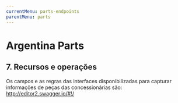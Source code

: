 ```yaml
---
currentMenu: parts-endpoints
parentMenu: parts
---
```


# Argentina Parts

## 7. Recursos e operações
Os campos e as regras das interfaces disponibilizadas para capturar informações de peças das concessionárias são:
http://editor2.swagger.io/#!/


